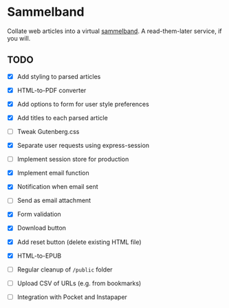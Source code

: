# Sammelband

Collate web articles into a virtual [sammelband](https://en.wikipedia.org/wiki/Sammelband). A read-them-later service, if you will.

## TODO

- [X] Add styling to parsed articles
- [X] HTML-to-PDF converter
- [X] Add options to form for user style preferences
- [X] Add titles to each parsed article
- [ ] Tweak Gutenberg.css
- [X] Separate user requests using express-session
- [ ] Implement session store for production
- [X] Implement email function
- [X] Notification when email sent
- [ ] Send as email attachment
- [X] Form validation
- [X] Download button
- [X] Add reset button (delete existing HTML file)
- [X] HTML-to-EPUB
- [ ] Regular cleanup of `/public` folder
- [ ] Upload CSV of URLs (e.g. from bookmarks)
- [ ] Integration with Pocket and Instapaper

